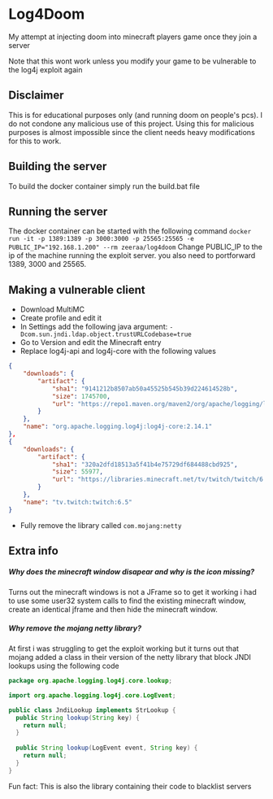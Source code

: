 # Log4Doom
My attempt at injecting doom into minecraft players game once they join a server

Note that this wont work unless you modify your game to be vulnerable to the log4j exploit again

## Disclaimer
This is for educational purposes only (and running doom on people's pcs). I do not condone any malicious use of this project.
Using this for malicious purposes is almost impossible since the client needs heavy modifications for this to work.

## Building the server
To build the docker container simply run the build.bat file

## Running the server
The docker container can be started with the following command
`docker run -it -p 1389:1389 -p 3000:3000 -p 25565:25565 -e PUBLIC_IP="192.168.1.200" --rm zeeraa/log4doom`
Change PUBLIC_IP to the ip of the machine running the exploit server. you also need to portforward 1389, 3000 and 25565.

## Making a vulnerable client
* Download MultiMC
* Create profile and edit it
* In Settings add the following java argument: `-Dcom.sun.jndi.ldap.object.trustURLCodebase=true`
* Go to Version and edit the Minecraft entry
* Replace log4j-api and log4j-core with the following values
```json
{
    "downloads": {
        "artifact": {
            "sha1": "9141212b8507ab50a45525b545b39d224614528b",
            "size": 1745700,
            "url": "https://repo1.maven.org/maven2/org/apache/logging/log4j/log4j-core/2.14.1/log4j-core-2.14.1.jar"
        }
    },
    "name": "org.apache.logging.log4j:log4j-core:2.14.1"
},
{
    "downloads": {
        "artifact": {
            "sha1": "320a2dfd18513a5f41b4e75729df684488cbd925",
            "size": 55977,
            "url": "https://libraries.minecraft.net/tv/twitch/twitch/6.5/twitch-6.5.jar"
        }
    },
    "name": "tv.twitch:twitch:6.5"
}
```
* Fully remove the library called `com.mojang:netty`
## Extra info
##### Why does the minecraft window disapear and why is the icon missing?
Turns out the minecraft windows is not a JFrame so to get it working i had to use some user32 system calls to find the existing minecraft window, create an identical jframe and then hide the minecraft window.

##### Why remove the mojang netty library?
At first i was struggling to get the exploit working but it turns out that mojang added a class in their version of the netty library that block JNDI lookups using the following code
```java
package org.apache.logging.log4j.core.lookup;

import org.apache.logging.log4j.core.LogEvent;

public class JndiLookup implements StrLookup {
  public String lookup(String key) {
    return null;
  }
  
  public String lookup(LogEvent event, String key) {
    return null;
  }
}
```
Fun fact: This is also the library containing their code to blacklist servers